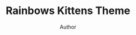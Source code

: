 ---
title: Rainbows Kittens Theme
author: Author
github: https://github.com/Azagwen/
description_markdown: >-
  A cute theme with changing color kittens.
download: https://github.com/Azagwen/Rainbow_kittens_theme
demo: https://cdn.rawgit.com/Azagwen/Rainbow_kittens_theme/master/Rainbow_kittens_V0.1.2.theme.css
support: https://github.com/Azagwen/Rainbow_kittens_theme/issues
style: dark
tags:
images:
  - name: Rainbows Kittens Theme Preview
    image: /images/themes/Rainbows_Kittens_Theme_Preview.png
  - name: Rainbows Kittens Theme Preview - Channels Preview
    image: /images/themes/Rainbows_Kittens_Theme_Preview_-_Channels_Preview.png
    
layout: product
ghcommentid: 20
---